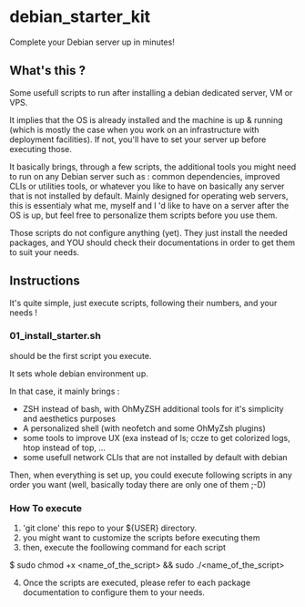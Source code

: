 # debian_starter_kit
Complete your Debian server up in minutes!

## What's this ?

Some usefull scripts to run after installing a debian dedicated server, VM or VPS.

It implies that the OS is already installed and the machine is up & running (which is mostly the case when you work on an infrastructure with deployment facilities). If not, you'll have to set your server up before executing those.

It basically brings, through a few scripts, the additional tools you might need to run on any Debian server such as : common dependencies, improved CLIs or utilities tools, or whatever you like to have on basically any server that is not installed by default. Mainly designed for operating web servers, this is essentialy what me, myself and I 'd like to have on a server after the OS is up, but feel free to personalize them scripts before you use them.

Those scripts do not configure anything (yet). They just install the needed packages, and YOU should check their documentations in order to get them to suit your needs.

## Instructions

It's quite simple, just execute scripts, following their numbers, and your needs !

### 01_install_starter.sh 

should be the first script you execute.

It sets whole debian environment up.

In that case, it mainly brings :
- ZSH instead of bash, with OhMyZSH additional tools for it's simplicity and aesthetics purposes
- A personalized shell (with neofetch and some OhMyZsh plugins)
- some tools to improve UX (exa instead of ls; ccze to get colorized logs, htop instead of top, ...
- some usefull network CLIs that are not installed by default with debian

Then, when everything is set up, you could execute following scripts in any order you want (well, basically today there are only one of them ;-D)

### How To execute

1. 'git clone' this repo to your ${USER} directory.
2. you might want to customize the scripts before executing them
3. then, execute the foollowing command for each script

$ sudo chmod +x <name_of_the_script> && sudo ./<name_of_the_script>

4. Once the scripts are executed, please refer to each package documentation to configure them to your needs.
